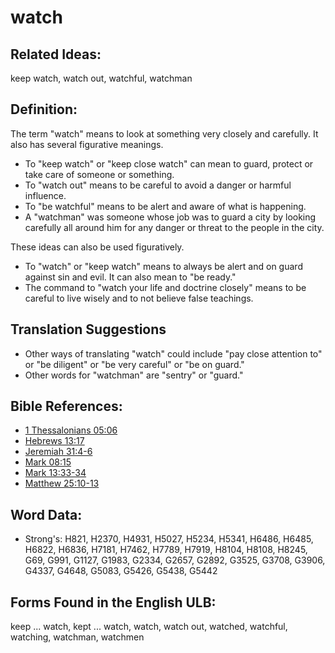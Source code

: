 # watch

## Related Ideas:

keep watch, watch out, watchful, watchman

## Definition:

The term "watch" means to look at something very closely and carefully. It also has several figurative meanings.

* To "keep watch" or "keep close watch" can mean to guard, protect or take care of someone or something.
* To "watch out" means to be careful to avoid a danger or harmful influence.
* To "be watchful" means to be alert and aware of what is happening.
* A "watchman" was someone whose job was to guard a city by looking carefully all around him for any danger or threat to the people in the city.

These ideas can also be  used figuratively.

* To "watch" or "keep watch" means to always be alert and on guard against sin and evil. It can also mean to "be ready."
* The command to "watch your life and doctrine closely" means to be careful to live wisely and to not believe false teachings.

## Translation Suggestions

* Other ways of translating "watch" could include "pay close attention to" or "be diligent" or "be very careful" or "be on guard."
* Other words for "watchman" are "sentry" or "guard."

## Bible References:

* [1 Thessalonians 05:06](rc://en/tn/help/1th/05/06)
* [Hebrews 13:17](rc://en/tn/help/heb/13/17)
* [Jeremiah 31:4-6](rc://en/tn/help/jer/31/04)
* [Mark 08:15](rc://en/tn/help/mrk/08/15)
* [Mark 13:33-34](rc://en/tn/help/mrk/13/33)
* [Matthew 25:10-13](rc://en/tn/help/mat/25/10)

## Word Data:

* Strong's: H821, H2370, H4931, H5027, H5234, H5341, H6486, H6485, H6822, H6836, H7181, H7462, H7789, H7919, H8104, H8108, H8245, G69, G991, G1127, G1983, G2334, G2657, G2892, G3525, G3708, G3906, G4337, G4648, G5083, G5426, G5438, G5442

## Forms Found in the English ULB:

keep ... watch, kept ... watch, watch, watch out, watched, watchful, watching, watchman, watchmen
